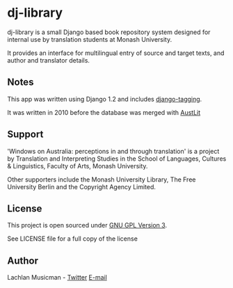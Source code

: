 dj-library
==========

dj-library is a small Django based book repository system designed for internal use by translation students at Monash University.

It provides an interface for multilingual entry of source and target texts, and author and translator details. 

Notes
-----
This app was written using Django 1.2 and includes [django-tagging](https://code.google.com/p/django-tagging/).

It was written in 2010 before the database was merged with [AustLit](http://www.austlit.edu.au/)

Support
-------
'Windows on Australia: perceptions in and through translation' is a project by Translation and Interpreting Studies in the School of Languages, Cultures & Linguistics, Faculty of Arts, Monash University. 

Other supporters include the Monash University Library, The Free University Berlin and the Copyright Agency Limited.

License
-------
This project is open sourced under [GNU GPL Version 3](http://www.gnu.org/licenses/gpl-3.0.html).

See LICENSE file for a full copy of the license

Author
------
Lachlan Musicman - [Twitter](http://twitter.com/#datakid23) [E-mail](mailto://lachlan@constraintworks.com)

